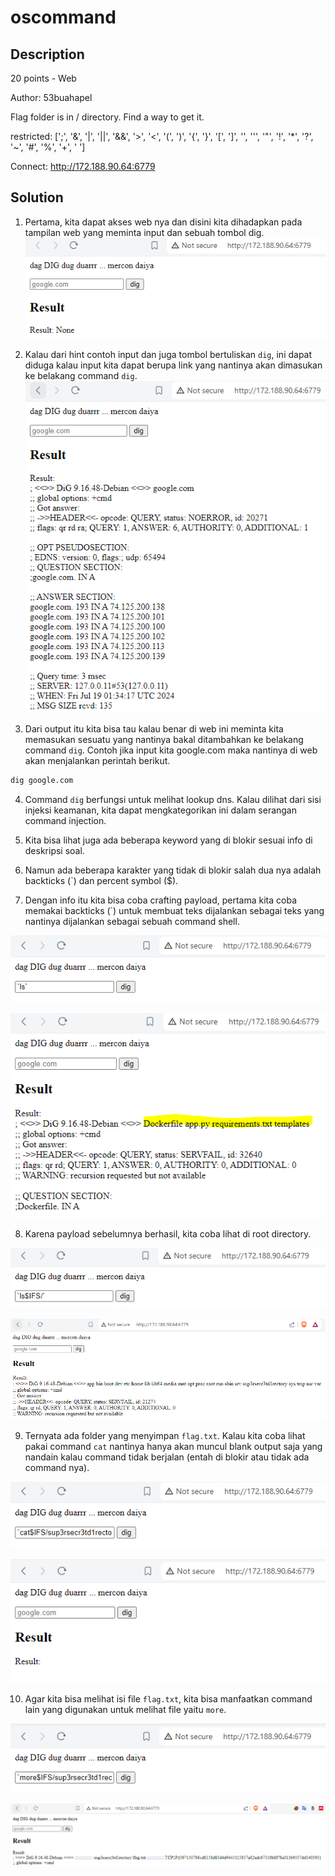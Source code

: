 # oscommand
## Description
20 points - Web

Author: 53buahapel

Flag folder is in / directory. Find a way to get it.

restricted: [';', '&', '|', '||', '&&', '>', '<', '(', ')', '{', '}', '[', ']', '\', ''', '"', '!', '*', '?', '~', '#', '%', '+', ' ']

Connect: <a href="http://172.188.90.64:6779">http://172.188.90.64:6779</a>

## Solution

1. Pertama, kita dapat akses web nya dan disini kita dihadapkan pada tampilan web yang meminta input dan sebuah tombol dig.
![](Image/Step-1.PNG)

2. Kalau dari hint contoh input dan juga tombol bertuliskan `dig`, ini dapat diduga kalau input kita dapat berupa link yang nantinya akan dimasukan ke belakang command `dig`.
![](Image/Step-2.PNG)

3. Dari output itu kita bisa tau kalau benar di web ini meminta kita memasukan sesuatu yang nantinya bakal ditambahkan ke belakang command `dig`. Contoh jika input kita google.com maka nantinya di web akan menjalankan perintah berikut. 
```bash
dig google.com
```

4. Command `dig` berfungsi untuk melihat lookup dns. Kalau dilihat dari sisi injeksi keamanan, kita dapat mengkategorikan ini dalam serangan command injection.

5. Kita bisa lihat juga ada beberapa keyword yang di blokir sesuai info di deskripsi soal.

6. Namun ada beberapa karakter yang tidak di blokir salah dua nya adalah backticks (`) dan percent symbol ($).

7. Dengan info itu kita bisa coba crafting payload, pertama kita coba memakai backticks (`) untuk membuat teks dijalankan sebagai teks yang nantinya dijalankan sebagai sebuah command shell.

![](Image/Payload-1.PNG)

![](Image/Step-3.PNG)

8. Karena payload sebelumnya berhasil, kita coba lihat di root directory.

![](Image/Payload-2.PNG)

![](Image/Step-4.PNG)

9. Ternyata ada folder yang menyimpan `flag.txt`. Kalau kita coba lihat pakai command `cat` nantinya hanya akan muncul blank output saja yang nandain kalau command tidak berjalan (entah di blokir atau tidak ada command nya).

![](Image/Payload-3.PNG)

![](Image/Step-5.PNG)

10. Agar kita bisa melihat isi file `flag.txt`, kita bisa manfaatkan command lain yang digunakan untuk melihat file yaitu `more`.

![](Image/Payload-4.PNG)

![](Image/Step-6.PNG)

